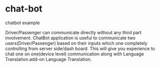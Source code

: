 # chat-bot
chatbot example

Driver/Passenger can communicate directly without any third part involvement. ChatBot application is useful to communicate two users(Driver/Passenger) based on their inputs which one completely controlling from server side/dash board. This will give you experience to chat one on one(device level) communication along with Language Translation.add-on Language Translation.
